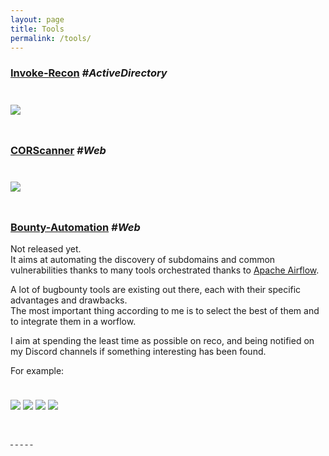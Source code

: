 ```yaml
---
layout: page
title: Tools
permalink: /tools/
---
```

  
### [Invoke-Recon](https://github.com/phackt/Invoke-Recon) *#ActiveDirectory*
  
<img class="dropshadowclass" src="{{ site.url }}/public/images/tools/invoke_recon.png" style="margin-top:1.5rem;margin-bottom:1.5rem;">  
    
### [CORScanner](https://github.com/chenjj/CORScanner) *#Web*
  
<img class="dropshadowclass" src="{{ site.url }}/public/images/tools/corscanner.png" style="margin-top:1.5rem;margin-bottom:1.5rem;">  

### [Bounty-Automation](#) *#Web*

Not released yet.  
It aims at automating the discovery of subdomains and common vulnerabilities thanks to many tools orchestrated thanks to [Apache Airflow](https://airflow.apache.org/).  
  
A lot of bugbounty tools are existing out there, each with their specific advantages and drawbacks.  
The most important thing according to me is to select the best of them and to integrate them in a worflow.  

I aim at spending the least time as possible on reco, and being notified on my Discord channels if something interesting has been found.  
  
For example:  
  
<img class="dropshadowclass" src="{{ site.url }}/public/images/tools/ba1.png" style="margin-top:1.5rem;margin-bottom:1.5rem;"> 
<img class="dropshadowclass" src="{{ site.url }}/public/images/tools/ba2.png" style="margin-top:1.5rem;margin-bottom:1.5rem;"> 
<img class="dropshadowclass" src="{{ site.url }}/public/images/tools/ba3.png" style="margin-top:1.5rem;margin-bottom:1.5rem;"> 
<img class="dropshadowclass" src="{{ site.url }}/public/images/tools/ba4.png" style="margin-top:1.5rem;margin-bottom:1.5rem;"> 

<a target="_blank" href="https://twitter.com/phackt_ul"><i class ="fa fa-twitter fa-2x"></i>&nbsp;</a>
<a target="_blank" href="https://github.com/phackt"><i class ="fa fa-github fa-2x"></i>&nbsp;</a>
<a target="_blank" href="https://discord.gg/S2Nn2B" title="Also find me on Discord"><i class ="fa fa-discord fa-2x"></i>&nbsp;</a>
<a target="_blank" href="mailto:phackt@protonmail.com"><i class ="fa fa-envelope fa-2x"></i>&nbsp;</a>
<a target="_blank" href="{{ site.url }}/feed.xml"><i class ="fa fa-rss fa-2x"></i>&nbsp;</a>
<script type="text/javascript" src="https://cdnjs.buymeacoffee.com/1.0.0/button.prod.min.js" data-name="bmc-button" data-slug="phackt" data-color="#FFDD00" data-emoji=""  data-font="Cookie" data-text="Help me to stay awake" data-outline-color="#000" data-font-color="#000" data-coffee-color="#fff" ></script>